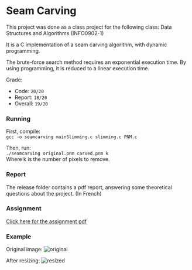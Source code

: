 # Seam Carving

This project was done as a class project for the following class:
Data Structures and Algorithms (INFO0902-1)

It is a C implementation of a seam carving algorithm, with dynamic programming.

The brute-force search method requires an exponential execution time. By using
programming, it is reduced to a linear execution time.

Grade:
* Code: `20/20`
* Report: `18/20`
* Overall: `19/20`

### Running

First, compile:  
`gcc -o seamcarving mainSlimming.c slimming.c PNM.c`

Then, run:  
`./seamcarving original.pnm carved.pnm k`  
Where k is the number of pixels to remove.

### Report
The release folder contains a pdf report, answering some theoretical questions
about the project. (In French)

### Assignment
[Click here for the assignment pdf](http://www.montefiore.ulg.ac.be/~jmbegon/2019_2020/sda/p3.pdf)

### Example

Original image:
![original](https://i.imgur.com/n7vSK6c.png "Original")

After resizing:
![resized](https://i.imgur.com/eGmH2yh.png "Resized")
